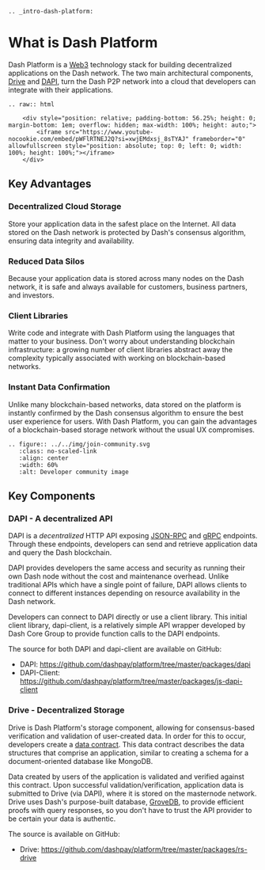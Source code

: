 ```{eval-rst}
.. _intro-dash-platform:
```

# What is Dash Platform

Dash Platform is a [Web3](https://en.wikipedia.org/wiki/Web3) technology stack for building decentralized applications on the Dash network. The two main architectural components, [Drive](../explanations/drive.md) and [DAPI](../explanations/dapi.md), turn the Dash P2P network into a cloud that developers can integrate with their applications.

```{eval-rst}
.. raw:: html

    <div style="position: relative; padding-bottom: 56.25%; height: 0; margin-bottom: 1em; overflow: hidden; max-width: 100%; height: auto;">
        <iframe src="https://www.youtube-nocookie.com/embed/pWFlRTNEJ2Q?si=xwjEMdxsj_8sTYAJ" frameborder="0" allowfullscreen style="position: absolute; top: 0; left: 0; width: 100%; height: 100%;"></iframe>
    </div>
```

## Key Advantages

### Decentralized Cloud Storage

Store your application data in the safest place on the Internet. All data stored on the Dash network is protected by Dash's consensus algorithm, ensuring data integrity and availability.

### Reduced Data Silos

Because your application data is stored across many nodes on the Dash network, it is safe and always available for customers, business partners, and investors.

### Client Libraries

Write code and integrate with Dash Platform using the languages that matter to your business. Don't worry about understanding blockchain infrastructure: a growing number of client libraries abstract away the complexity typically associated with working on blockchain-based networks.

### Instant Data Confirmation

Unlike many blockchain-based networks, data stored on the platform is instantly confirmed by the Dash consensus algorithm to ensure the best user experience for users. With Dash Platform, you can gain the advantages of a blockchain-based storage network without the usual UX compromises.

```{eval-rst}
.. figure:: ../../img/join-community.svg
   :class: no-scaled-link
   :align: center
   :width: 60%
   :alt: Developer community image
```

## Key Components

### DAPI - A decentralized API

DAPI is a _decentralized_ HTTP API exposing [JSON-RPC](https://www.jsonrpc.org/) and [gRPC](https://grpc.io/) endpoints. Through these endpoints, developers can send and retrieve application data and query the Dash blockchain.

DAPI provides developers the same access and security as running their own Dash node without the cost and maintenance overhead. Unlike traditional APIs which have a single point of failure, DAPI allows clients to connect to different instances depending on resource availability in the Dash network.

Developers can connect to DAPI directly or use a client library. This initial client library, dapi-client, is a relatively simple API wrapper developed by Dash Core Group to provide function calls to the DAPI endpoints.

The source for both DAPI and dapi-client are available on GitHub:

- DAPI: <https://github.com/dashpay/platform/tree/master/packages/dapi>
- DAPI-Client: <https://github.com/dashpay/platform/tree/master/packages/js-dapi-client>

### Drive - Decentralized Storage

Drive is Dash Platform's storage component, allowing for consensus-based verification and validation of user-created data. In order for this to occur, developers create a [data contract](../explanations/platform-protocol-data-contract.md). This data contract describes the data structures that comprise an application, similar to creating a schema for a document-oriented database like MongoDB.

Data created by users of the application is validated and verified against this contract. Upon successful validation/verification, application data is submitted to Drive (via DAPI), where it is stored on the masternode network. Drive uses Dash's purpose-built database, [GroveDB](https://github.com/dashpay/grovedb/), to provide efficient proofs with query responses, so you don't have to trust the API provider to be certain your data is authentic.

The source is available on GitHub:

- Drive: <https://github.com/dashpay/platform/tree/master/packages/rs-drive>
